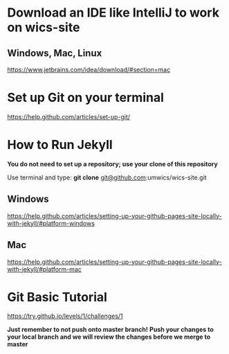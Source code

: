 # Download an IDE like IntelliJ to work on wics-site
## Windows, Mac, Linux

https://www.jetbrains.com/idea/download/#section=mac


# Set up Git on your terminal

https://help.github.com/articles/set-up-git/



# How to Run Jekyll

**You do not need to set up a repository; use your clone of this repository**

Use terminal and type:
**git clone** git@github.com:umwics/wics-site.git

## Windows

https://help.github.com/articles/setting-up-your-github-pages-site-locally-with-jekyll/#platform-windows

## Mac

https://help.github.com/articles/setting-up-your-github-pages-site-locally-with-jekyll/#platform-mac



# Git Basic Tutorial

https://try.github.io/levels/1/challenges/1

**Just remember to not push onto master branch!**
**Push your changes to your local branch and we will review the changes before we merge to master**
